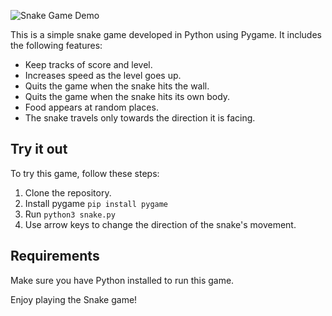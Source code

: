 ![Snake Game Demo](https://gifyu.com/image/S81Rk)

This is a simple snake game developed in Python using Pygame. It includes the following features:

- Keep tracks of score and level.
- Increases speed as the level goes up.
- Quits the game when the snake hits the wall.
- Quits the game when the snake hits its own body.
- Food appears at random places.
- The snake travels only towards the direction it is facing.

## Try it out

To try this game, follow these steps:

1. Clone the repository.
2. Install pygame `pip install pygame`
3. Run `python3 snake.py`
4. Use arrow keys to change the direction of the snake's movement.

## Requirements

Make sure you have Python installed to run this game.

Enjoy playing the Snake game!
